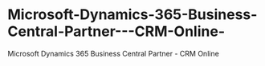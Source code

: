 # Microsoft-Dynamics-365-Business-Central-Partner---CRM-Online-
Microsoft Dynamics 365 Business Central Partner - CRM Online 
